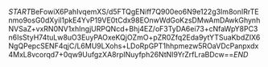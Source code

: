 $START$BeFowiX6PahIvqemXS/d5FTQgENiff7Q900eo6N9e122g3Im8onIRrTEnmo9osG0dXyil1pkE4YvP19VE0tCdx98EOnwWdGoKzsDMwAmDAwkGhynhNVSaZ+vxRN0NV1xhIngjURPQNcd+Bhj4EZ/oF3TyDA6ei73+cNfaWpY8PC3n6IsStyH74tuLw8uO3EuyPAOxeKQjOZmO+pZR0Zfq2Eda9ytYTSuaKbdZIX6NgQPepcSENF4qjC/L6MU9LXohs+LDoRpGPT1hhpmezw5ROaVDcPanpxdx4MxL8vcorqd7+0qw9UufgzXA8rpINuyfph26NtNI9YrZrfLraBDcw==$END$